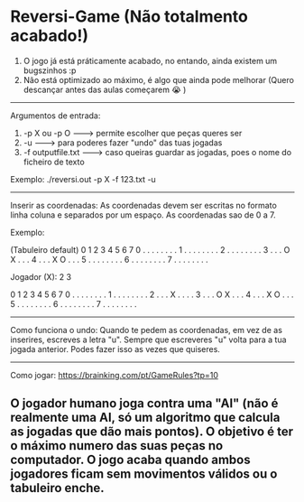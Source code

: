 # Reversi-Game (Não totalmento acabado!)

1) O jogo já está práticamente acabado, no entando, ainda existem um bugszinhos :p
2) Não está optimizado ao máximo, é algo que ainda pode melhorar
(Quero descançar antes das aulas começarem 😭 )

---------------------------------------------------------------------------------------

Argumentos de entrada:
1) -p X   ou   -p O  ---> permite escolher que peças queres ser
2) -u                ---> para poderes fazer "undo" das tuas jogadas
3) -f outputfile.txt ---> caso queiras guardar as jogadas, poes o nome do ficheiro de texto

Exemplo:  ./reversi.out -p X -f 123.txt -u

---------------------------------------------------------------------------------------

Inserir as coordenadas:
As coordenadas devem ser escritas no formato linha coluna e separados por um espaço.
As coordenadas sao de 0 a 7.

Exemplo: 

(Tabuleiro default)
  0 1 2 3 4 5 6 7
0 . . . . . . . .
1 . . . . . . . .
2 . . . . . . . .
3 . . . O X . . .
4 . . . X O . . .
5 . . . . . . . .
6 . . . . . . . .
7 . . . . . . . .

Jogador (X): 2 3


  0 1 2 3 4 5 6 7
0 . . . . . . . .
1 . . . . . . . .
2 . . . X . . . .
3 . . . O X . . .
4 . . . X O . . .
5 . . . . . . . .
6 . . . . . . . .
7 . . . . . . . .


---------------------------------------------------------------------------------------

Como funciona o undo:
Quando te pedem as coordenadas, em vez de as inserires, escreves a letra "u".
Sempre que escreveres "u" volta para a tua jogada anterior.
Podes fazer isso as vezes que quiseres.


---------------------------------------------------------------------------------------
Como jogar: https://brainking.com/pt/GameRules?tp=10

O jogador humano joga contra uma "AI" (não é realmente uma AI, só um algoritmo que calcula
as jogadas que dão mais pontos).
O objetivo é ter o máximo numero das suas peças no computador.
O jogo acaba quando ambos jogadores ficam sem movimentos válidos ou o tabuleiro enche. 
---------------------------------------------------------------------------------------
